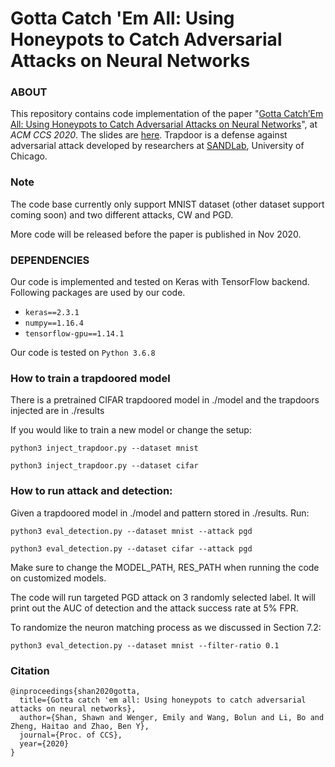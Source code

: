 # Gotta Catch 'Em All: Using Honeypots to Catch Adversarial Attacks on Neural Networks
### ABOUT

This repository contains code implementation of the paper "[Gotta Catch’Em All: Using Honeypots to Catch Adversarial Attacks on Neural Networks](https://www.shawnshan.com/files/publication/trapdoor.pdf)", at *ACM CCS 2020*. The slides are [here](https://www.shawnshan.com/files/publication/trapdoor-ccs-clean.pdf). 
Trapdoor is a defense against adversarial attack developed by researchers at [SANDLab](https://sandlab.cs.uchicago.edu/), University of Chicago.  

### Note
The code base currently only support MNIST dataset (other dataset support coming soon) and two different attacks, CW and PGD. 

More code will be released before the paper is published in Nov 2020. 

### DEPENDENCIES

Our code is implemented and tested on Keras with TensorFlow backend. Following packages are used by our code.

- `keras==2.3.1`
- `numpy==1.16.4`
- `tensorflow-gpu==1.14.1`

Our code is tested on `Python 3.6.8`


### How to train a trapdoored model

There is a pretrained CIFAR trapdoored model in ./model and the trapdoors injected are in ./results

If you would like to train a new model or change the setup: 

`python3 inject_trapdoor.py --dataset mnist`

`python3 inject_trapdoor.py --dataset cifar`




### How to run attack and detection: 

Given a trapdoored model in ./model and pattern stored in ./results. Run: 

`python3 eval_detection.py --dataset mnist --attack pgd`

`python3 eval_detection.py --dataset cifar --attack pgd`

Make sure to change the MODEL_PATH, RES_PATH when running the code on customized models. 

The code will run targeted PGD attack on 3 randomly selected label. It will print out the AUC of detection and the attack success rate at 5% FPR. 

To randomize the neuron matching process as we discussed in Section 7.2:

`python3 eval_detection.py --dataset mnist --filter-ratio 0.1`

### Citation
```
@inproceedings{shan2020gotta,
  title={Gotta catch 'em all: Using honeypots to catch adversarial attacks on neural networks},
  author={Shan, Shawn and Wenger, Emily and Wang, Bolun and Li, Bo and Zheng, Haitao and Zhao, Ben Y},
  journal={Proc. of CCS},
  year={2020}
}
```
